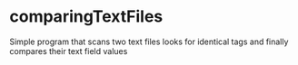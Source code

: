 # comparingTextFiles
Simple program that scans two text files looks for identical tags and finally compares their text field values
